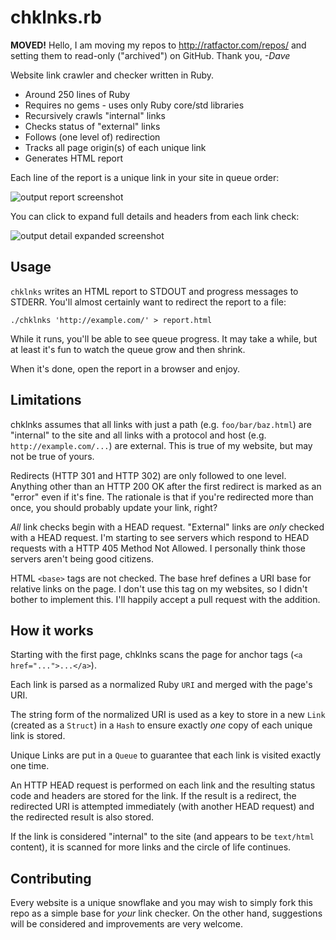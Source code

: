 # chklnks.rb


**MOVED!** Hello, I am moving my repos to http://ratfactor.com/repos/
and setting them to read-only ("archived") on GitHub. Thank you, _-Dave_

Website link crawler and checker written in Ruby.

* Around 250 lines of Ruby
* Requires no gems - uses only Ruby core/std libraries
* Recursively crawls "internal" links
* Checks status of "external" links
* Follows (one level of) redirection
* Tracks all page origin(s) of each unique link
* Generates HTML report

Each line of the report is a unique link in your site in queue order:

![output report screenshot](screenshot1.png?raw=true)

You can click to expand full details and headers from each link check:

![output detail expanded screenshot](screenshot2.png?raw=true)

## Usage

`chklnks` writes an HTML report to STDOUT and progress messages to STDERR.
You'll almost certainly want to redirect the report to a file:

    ./chklnks 'http://example.com/' > report.html

While it runs, you'll be able to see queue progress. It may take a while, but
at least it's fun to watch the queue grow and then shrink.

When it's done, open the report in a browser and enjoy.

## Limitations

chklnks assumes that all links with just a path (e.g. `foo/bar/baz.html`)
are "internal" to the site and all links with a protocol and host 
(e.g. `http://example.com/...`) are external.  This is true of my website, but
may not be true of yours.

Redirects (HTTP 301 and HTTP 302) are only followed to one level.  Anything
other than an HTTP 200 OK after the first redirect is marked as an "error" even
if it's fine.  The rationale is that if you're redirected more than once, you
should probably update your link, right?

_All_ link checks begin with a HEAD request.  "External" links are _only_
checked with a HEAD request. I'm starting to see servers which respond to HEAD
requests with a HTTP 405 Method Not Allowed. I personally think those servers
aren't being good citizens.

HTML `<base>` tags are not checked.  The base href defines a URI base for
relative links on the page.  I don't use this tag on my websites, so I didn't
bother to implement this.  I'll happily accept a pull request with the
addition.

## How it works

Starting with the first page, chklnks scans the page for anchor tags (`<a href="...">...</a>`).

Each link is parsed as a normalized Ruby `URI` and merged with the page's URI.

The string form of the normalized URI is used as a key to store in a new `Link`
(created as a `Struct`) in a `Hash` to ensure exactly *one* copy of each unique
link is stored.

Unique Links are put in a `Queue` to guarantee that each link is visited
exactly one time.

An HTTP HEAD request is performed on each link and the resulting status code
and headers are stored for the link.  If the result is a redirect, the
redirected URI is attempted immediately (with another HEAD request) and the
redirected result is also stored.

If the link is considered "internal" to the site (and appears to be `text/html`
content), it is scanned for more links and the circle of life continues.

## Contributing

Every website is a unique snowflake and you may wish to simply fork this repo
as a simple base for _your_ link checker.  On the other hand, suggestions will
be considered and improvements are very welcome.
